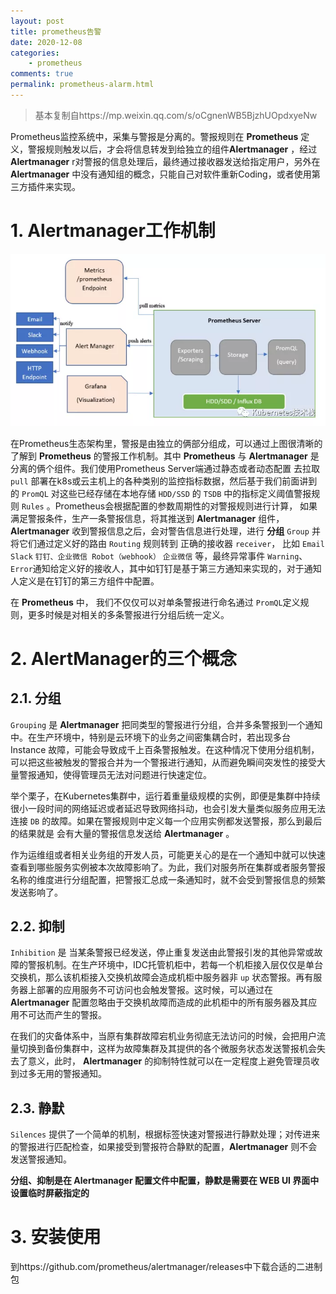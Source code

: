 ```yaml
---
layout: post
title: prometheus告警
date: 2020-12-08
categories:
    - prometheus
comments: true
permalink: prometheus-alarm.html
---
```


> 基本复制自https://mp.weixin.qq.com/s/oCgnenWB5BjzhUOpdxyeNw

Prometheus监控系统中，采集与警报是分离的。警报规则在 **Prometheus** 定义，警报规则触发以后，才会将信息转发到给独立的组件**Alertmanager** ，经过 **Alertmanager** r对警报的信息处理后，最终通过接收器发送给指定用户，另外在 **Alertmanager** 中没有通知组的概念，只能自己对软件重新Coding，或者使用第三方插件来实现。

# 1. Alertmanager工作机制

![](/assets/images/posts/prometheus-alarm/prometheus-alarm-1.png)

在Prometheus生态架构里，警报是由独立的俩部分组成，可以通过上图很清晰的了解到 **Prometheus** 的警报工作机制。其中 **Prometheus** 与 **Alertmanager** 是分离的俩个组件。我们使用Prometheus Server端通过静态或者动态配置 去拉取 `pull` 部署在k8s或云主机上的各种类别的监控指标数据，然后基于我们前面讲到的 `PromQL` 对这些已经存储在本地存储 `HDD/SSD` 的 `TSDB` 中的指标定义阈值警报规则 `Rules` 。Prometheus会根据配置的参数周期性的对警报规则进行计算， 如果满足警报条件，生产一条警报信息，将其推送到 **Alertmanager** 组件，**Alertmanager** 收到警报信息之后，会对警告信息进行处理，进行 **分组** `Group`  并将它们通过定义好的路由 `Routing` 规则转到 正确的接收器 `receiver`， 比如 `Email` `Slack` `钉钉、企业微信 Robot（webhook）` `企业微信` 等，最终异常事件 `Warning`、`Error`通知给定义好的接收人，其中如钉钉是基于第三方通知来实现的，对于通知人定义是在钉钉的第三方组件中配置。

在 **Prometheus** 中， 我们不仅仅可以对单条警报进行命名通过 `PromQL`定义规则，更多时候是对相关的多条警报进行分组后统一定义。

# 2. AlertManager的三个概念

## 2.1. 分组

`Grouping` 是 **Alertmanager** 把同类型的警报进行分组，合并多条警报到一个通知中。在生产环境中，特别是云环境下的业务之间密集耦合时，若出现多台 Instance 故障，可能会导致成千上百条警报触发。在这种情况下使用分组机制， 可以把这些被触发的警报合并为一个警报进行通知，从而避免瞬间突发性的接受大量警报通知，使得管理员无法对问题进行快速定位。

举个栗子，在Kubernetes集群中，运行着重量级规模的实例，即便是集群中持续很小一段时间的网络延迟或者延迟导致网络抖动，也会引发大量类似服务应用无法连接 `DB` 的故障。如果在警报规则中定义每一个应用实例都发送警报，那么到最后的结果就是 会有大量的警报信息发送给 **Alertmanager** 。

作为运维组或者相关业务组的开发人员，可能更关心的是在一个通知中就可以快速查看到哪些服务实例被本次故障影响了。为此，我们对服务所在集群或者服务警报名称的维度进行分组配置，把警报汇总成一条通知时，就不会受到警报信息的频繁发送影响了。

## 2.2. 抑制

`Inhibition` 是 当某条警报已经发送，停止重复发送由此警报引发的其他异常或故障的警报机制。在生产环境中，IDC托管机柜中，若每一个机柜接入层仅仅是单台交换机，那么该机柜接入交换机故障会造成机柜中服务器非 `up` 状态警报。再有服务器上部署的应用服务不可访问也会触发警报。这时候，可以通过在 **Alertmanager** 配置忽略由于交换机故障而造成的此机柜中的所有服务器及其应用不可达而产生的警报。

在我们的灾备体系中，当原有集群故障宕机业务彻底无法访问的时候，会把用户流量切换到备份集群中，这样为故障集群及其提供的各个微服务状态发送警报机会失去了意义，此时， **Alertmanager** 的抑制特性就可以在一定程度上避免管理员收到过多无用的警报通知。

## 2.3. 静默

`Silences` 提供了一个简单的机制，根据标签快速对警报进行静默处理；对传进来的警报进行匹配检查，如果接受到警报符合静默的配置，**Alertmanager** 则不会发送警报通知。

**分组、抑制是在 Alertmanager 配置文件中配置，静默是需要在 WEB UI 界面中设置临时屏蔽指定的**

# 3. 安装使用

到https://github.com/prometheus/alertmanager/releases中下载合适的二进制包

